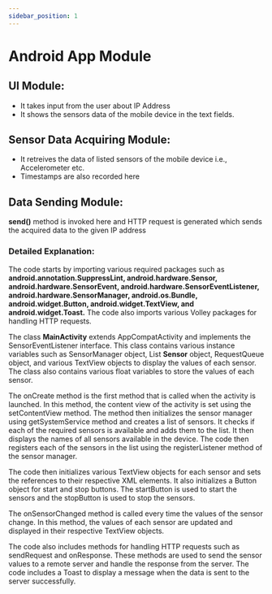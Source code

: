 ```yaml
---
sidebar_position: 1
---
```


# Android App Module
## UI Module:
- It takes input from the user about IP Address
- It shows the sensors data of the mobile device in the text fields.
## Sensor Data Acquiring Module:
- It retreives the data of listed sensors of the mobile device i.e., Accelerometer etc.
- Timestamps are also recorded here
## Data Sending Module:
**send()** method is invoked here and HTTP request is generated which sends the acquired data to the given IP address
 ### Detailed Explanation:
  
The code starts by importing various required packages such as **android.annotation.SuppressLint, android.hardware.Sensor, android.hardware.SensorEvent, android.hardware.SensorEventListener, android.hardware.SensorManager, android.os.Bundle, android.widget.Button, android.widget.TextView, and android.widget.Toast.** The code also imports various Volley packages for handling HTTP requests.

The class **MainActivity** extends AppCompatActivity and implements the SensorEventListener interface. This class contains various instance variables such as SensorManager object, List **Sensor** object, RequestQueue object, and various TextView objects to display the values of each sensor. The class also contains various float variables to store the values of each sensor.

The onCreate method is the first method that is called when the activity is launched. In this method, the content view of the activity is set using the setContentView method. The method then initializes the sensor manager using getSystemService method and creates a list of sensors. It checks if each of the required sensors is available and adds them to the list. It then displays the names of all sensors available in the device. The code then registers each of the sensors in the list using the registerListener method of the sensor manager.

The code then initializes various TextView objects for each sensor and sets the references to their respective XML elements. It also initializes a Button object for start and stop buttons. The startButton is used to start the sensors and the stopButton is used to stop the sensors.

The onSensorChanged method is called every time the values of the sensor change. In this method, the values of each sensor are updated and displayed in their respective TextView objects.

The code also includes methods for handling HTTP requests such as sendRequest and onResponse. These methods are used to send the sensor values to a remote server and handle the response from the server. The code includes a Toast to display a message when the data is sent to the server successfully.

 
